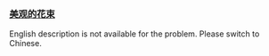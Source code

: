 ### [美观的花束](https://leetcode.com/problems/1GxJYY)

English description is not available for the problem. Please switch to Chinese.